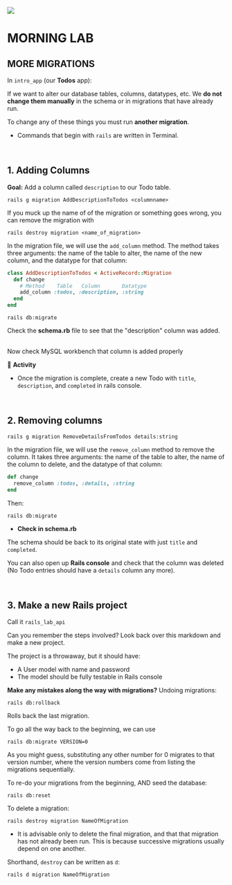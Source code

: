 ![](https://i.imgur.com/mS4bLMs.png)
# MORNING LAB

## MORE MIGRATIONS

In `intro_app` (our **Todos** app):

If we want to alter our database tables, columns, datatypes, etc. We **do not change them manually** in the schema or in migrations that have already run.

To change any of these things you must run **another migration**.

* Commands that begin with `rails` are written in Terminal.

<br>

## 1. Adding Columns

**Goal:** Add a column called `description` to our Todo table.

`rails g migration AddDescriptionToTodos <columnname>`

If you muck up the name of of the migration or something goes wrong, you can remove the migration with

`rails destroy migration <name_of_migration>`


In the migration file, we will use the `add_column` method. The method takes three arguments: the name of the table to alter, the name of the new column, and the datatype for that column:

```ruby
class AddDescriptionToTodos < ActiveRecord::Migration
  def change
    # Method    Table   Column       Datatype
    add_column :todos, :description, :string
  end
end
```

`rails db:migrate`

Check the **schema.rb** file to see that the "description" column was added.

<br>
Now check MySQL workbench that column is added properly

&#x1F535; **Activity**

* Once the migration is complete, create a new Todo with `title`, `description`, and `completed` in rails console.

<br>


## 2. Removing columns

```
rails g migration RemoveDetailsFromTodos details:string
```

In the migration file, we will use the `remove_column` method to remove the column. It takes three arguments: the name of the table to alter, the name of the column to delete, and the datatype of that column:

```ruby
def change
  remove_column :todos, :details, :string
end
```

Then:

```
rails db:migrate
```
* **Check in schema.rb**

The schema should be back to its original state with just `title` and `completed`.

You can also open up **Rails console** and check that the column was deleted (No Todo entries should have a `details` column any more).

<br>

## 3. Make a new Rails project

Call it `rails_lab_api`

Can you remember the steps involved? Look back over this markdown and make a new project.

The project is a throwaway, but it should have:

* A User model with name and password
* The model should be fully testable in Rails console

**Make any mistakes along the way with migrations?**
Undoing migrations:

```
rails db:rollback
```

Rolls back the last migration.

To go all the way back to the beginning, we can use

```
rails db:migrate VERSION=0
```

As you might guess, substituting any other number for 0 migrates to that version number, where the version numbers come from listing the migrations sequentially.

To re-do your migrations from the beginning, AND seed the database:

```
rails db:reset
```

To delete a migration:

```
rails destroy migration NameOfMigration
```

* It is advisable only to delete the final migration, and that that migration has not already been run. This is because successive migrations usually depend on one another.

Shorthand, `destroy` can be written as `d`:

```
rails d migration NameOfMigration
```
